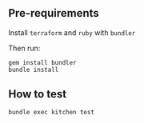 #

## Pre-requirements

Install `terraform` and `ruby` with `bundler`

Then run:

```
gem install bundler
bundle install
```

## How to test

```
bundle exec kitchen test
```

